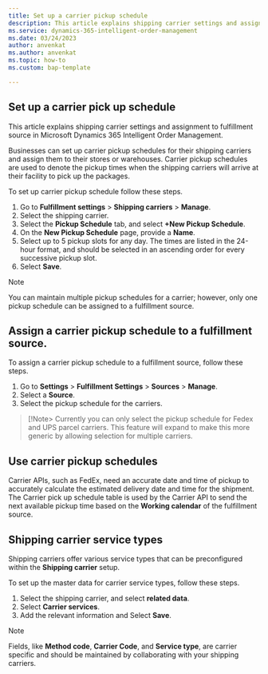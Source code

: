 ```yaml
---
title: Set up a carrier pickup schedule 
description: This article explains shipping carrier settings and assignment to fulfillment source in Microsoft Dynamics 365 Intelligent Order Management.
ms.service: dynamics-365-intelligent-order-management
ms.date: 03/24/2023
author: anvenkat
ms.author: anvenkat
ms.topic: how-to
ms.custom: bap-template

---
```


## Set up a carrier pick up schedule

This article explains shipping carrier settings and assignment to fulfillment source in Microsoft Dynamics 365 Intelligent Order Management.

Businesses can set up carrier pickup schedules for their shipping carriers and assign them to their stores or warehouses. Carrier pickup schedules are used to denote the pickup times when the shipping carriers will arrive at their facility to pick up the packages.

To set up carrier pickup schedule follow these steps.

1. Go to **Fulfillment settings** > **Shipping carriers** > **Manage**.
1. Select the shipping carrier.
1. Select the **Pickup Schedule** tab, and select **+New Pickup Schedule**.
1. On the **New Pickup Schedule** page, provide a **Name**. 
1. Select up to 5 pickup slots for any day. The times are listed in the 24-hour format, and should be selected in an ascending order for every successive pickup slot.
1. Select **Save**.

> [!Note] 
> You can maintain multiple pickup schedules for a carrier; however, only one pickup schedule can be assigned to a fulfillment source.

## Assign a carrier pickup schedule to a fulfillment source.

To assign a carrier pickup schedule to a fulfillment source, follow these steps.

1. Go to **Settings** > **Fulfillment Settings** > **Sources** > **Manage**.
1. Select a **Source**.
1. Select the pickup schedule for the carriers.

> [!Note>
> Currently you can only select the pickup schedule for Fedex and UPS parcel carriers. This feature will expand to make this more generic by allowing selection for multiple carriers.

## Use carrier pickup schedules

Carrier APIs, such as FedEx, need an accurate date and time of pickup to accurately calculate the estimated delivery date and time for the shipment. The Carrier pick up schedule table is used by the Carrier API to send the next available pickup time based on the **Working calendar** of the fulfillment source.

## Shipping carrier service types

Shipping carriers offer various service types that can be preconfigured within the **Shipping carrier** setup. 

To set up the master data for carrier service types, follow these steps.

1. Select the shipping carrier, and select **related data**.
1. Select **Carrier services**.
1. Add the relevant information and Select **Save**. 

> [!Note]
> Fields, like **Method code**, **Carrier Code**, and **Service type**, are carrier specific and should be maintained by collaborating with your shipping carriers. 




